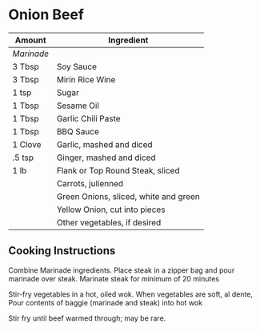 # Onion Beef

|Amount|Ingredient|
|----|----|
*Marinade*|
3 Tbsp | Soy Sauce
3 Tbsp | Mirin Rice Wine
1 tsp | Sugar
1 Tbsp | Sesame Oil
1 Tbsp | Garlic Chili Paste
1 Tbsp | BBQ Sauce
1 Clove | Garlic, mashed and diced
.5 tsp | Ginger, mashed and diced
1 lb | Flank or Top Round Steak, sliced
|| Carrots, julienned
|| Green Onions, sliced, white and green
|| Yellow Onion, cut into pieces
|| Other vegetables, if desired

## Cooking Instructions
Combine Marinade ingredients.
Place steak in a zipper bag and pour marinade over steak.
Marinate steak for minimum of 20 minutes

Stir-fry vegetables in a hot, oiled wok.
When vegetables are soft, al dente,
Pour contents of baggie (marinade and steak) into hot wok

Stir fry until beef warmed through; may be rare.
